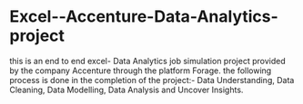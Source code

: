 # Excel--Accenture-Data-Analytics-project
this is an end to end excel- Data Analytics job simulation project provided by the company Accenture through the platform Forage.
the following process is done in the completion of the project:-
Data Understanding, Data Cleaning, Data Modelling, Data Analysis and Uncover Insights.
